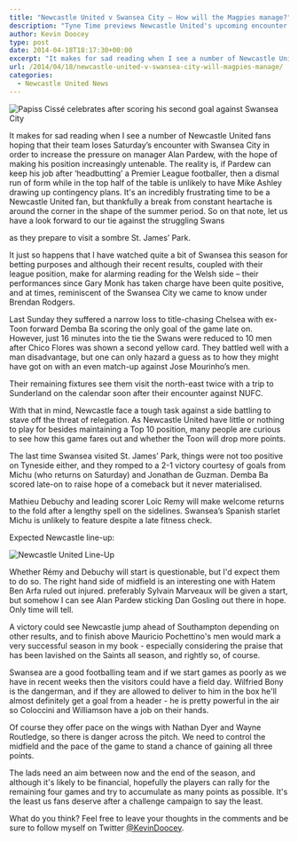 ```yaml
---
title: "Newcastle United v Swansea City – How will the Magpies manage?"
description: "Tyne Time previews Newcastle United's upcoming encounter with Swansea City as the Magpies look to finish the Premier League season on a respectable note."
author: Kevin Doocey
type: post
date: 2014-04-18T18:17:30+00:00
excerpt: "It makes for sad reading when I see a number of Newcastle United fans hoping that their team loses Saturday’s encounter with Swansea City in order to increase the pressure on manager.."
url: /2014/04/18/newcastle-united-v-swansea-city-will-magpies-manage/
categories:
  - Newcastle United News
---
```


![Papiss Cissé celebrates after scoring his second goal against Swansea City](https://www.tynetime.com/wp-content/uploads/2014/04/Papiss-Cisse-Swansea-City.jpg "Cissé - Scored one of the most memorable NUFC away goals I've seen (his second)")

It makes for sad reading when I see a number of Newcastle United fans hoping that their team loses Saturday’s encounter with Swansea City in order to increase the pressure on manager Alan Pardew, with the hope of making his position increasingly untenable. The reality is, if Pardew can keep his job after ‘headbutting’ a Premier League footballer, then a dismal run of form while in the top half of the table is unlikely to have Mike Ashley drawing up contingency plans. It's an incredibly frustrating time to be a Newcastle United fan, but thankfully a break from constant heartache is around the corner in the shape of the summer period. So on that note, let us have a look forward to our tie against the struggling Swans

as they prepare to visit a sombre St. James’ Park.

It just so happens that I have watched quite a bit of Swansea this season for betting purposes and although their recent results, coupled with their league position, make for alarming reading for the Welsh side – their performances since Gary Monk has taken charge have been quite positive, and at times, reminiscent of the Swansea City we came to know under Brendan Rodgers.

Last Sunday they suffered a narrow loss to title-chasing Chelsea with ex-Toon forward Demba Ba scoring the only goal of the game late on. However, just 16 minutes into the tie the Swans were reduced to 10 men after Chico Flores was shown a second yellow card. They battled well with a man disadvantage, but one can only hazard a guess as to how they might have got on with an even match-up against Jose Mourinho’s men.

Their remaining fixtures see them visit the north-east twice with a trip to Sunderland on the calendar soon after their encounter against NUFC.

With that in mind, Newcastle face a tough task against a side battling to stave off the threat of relegation. As Newcastle United have little or nothing to play for besides maintaining a Top 10 position, many people are curious to see how this game fares out and whether the Toon will drop more points.

The last time Swansea visited St. James’ Park, things were not too positive on Tyneside either, and they romped to a 2-1 victory courtesy of goals from Michu (who returns on Saturday) and Jonathan de Guzman. Demba Ba scored late-on to raise hope of a comeback but it never materialised.

Mathieu Debuchy and leading scorer Loic Remy will make welcome returns to the fold after a lengthy spell on the sidelines. Swansea’s Spanish starlet Michu is unlikely to feature despite a late fitness check.

Expected Newcastle line-up:

![Newcastle United Line-Up](https://www.tynetime.com/wp-content/uploads/2014/04/Newcastle-United-Swansea-City-Line-Ups1.jpg "Line-Up: Rémy & Debuchy to return | Marveaux on RW?")

Whether Rémy and Debuchy will start is questionable, but I'd expect them to do so. The right hand side of midfield is an interesting one with Hatem Ben Arfa ruled out injured. preferably Sylvain Marveaux will be given a start, but somehow I can see Alan Pardew sticking Dan Gosling out there in hope. Only time will tell.

A victory could see Newcastle jump ahead of Southampton depending on other results, and to finish above Mauricio Pochettino's men would mark a very successful season in my book - especially considering the praise that has been lavished on the Saints all season, and rightly so, of course.

Swansea are a good footballing team and if we start games as poorly as we have in recent weeks then the visitors could have a field day. Wilfried Bony is the dangerman, and if they are allowed to deliver to him in the box he'll almost definitely get a goal from a header - he is pretty powerful in the air so Coloccini and Williamson have a job on their hands.

Of course they offer pace on the wings with Nathan Dyer and Wayne Routledge, so there is danger across the pitch. We need to control the midfield and the pace of the game to stand a chance of gaining all three points.

The lads need an aim between now and the end of the season, and although it's likely to be financial, hopefully the players can rally for the remaining four games and try to accumulate as many points as possible. It's the least us fans deserve after a challenge campaign to say the least.

What do you think? Feel free to leave your thoughts in the comments and be sure to follow myself on Twitter [@KevinDoocey](https://twitter.com/kevindoocey "kevin doocey twitter").

